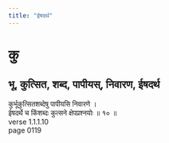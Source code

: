 ```yaml
---
title: "ईषदर्थ"
---
```


# कु
## भू, कुत्सित, शब्द, पापीयस्, निवारण, ईषदर्थ
कुर्भूकुत्सितशब्देषु पापीयसि निवारणे ।<BR>ईषदर्थे च किंशब्दः कुत्सने क्षेपप्रश्नयोः ॥ १० ॥<BR>verse 1.1.1.10<BR>page 0119

